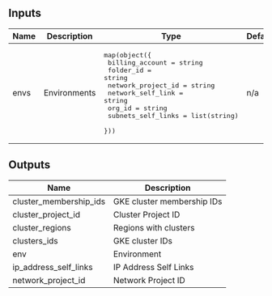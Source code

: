 <!-- BEGINNING OF PRE-COMMIT-TERRAFORM DOCS HOOK -->
## Inputs

| Name | Description | Type | Default | Required |
|------|-------------|------|---------|:--------:|
| envs | Environments | <pre>map(object({<br>    billing_account    = string<br>    folder_id          = string<br>    network_project_id = string<br>    network_self_link  = string<br>    org_id             = string<br>    subnets_self_links = list(string)<br>  }))</pre> | n/a | yes |

## Outputs

| Name | Description |
|------|-------------|
| cluster\_membership\_ids | GKE cluster membership IDs |
| cluster\_project\_id | Cluster Project ID |
| cluster\_regions | Regions with clusters |
| clusters\_ids | GKE cluster IDs |
| env | Environment |
| ip\_address\_self\_links | IP Address Self Links |
| network\_project\_id | Network Project ID |

<!-- END OF PRE-COMMIT-TERRAFORM DOCS HOOK -->

